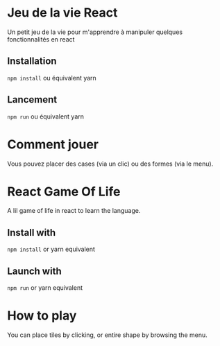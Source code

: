# Jeu de la vie React
Un petit jeu de la vie pour m'apprendre à manipuler quelques fonctionnalités en react

## Installation

```npm install``` ou équivalent yarn

## Lancement

```npm run``` ou équivalent yarn

# Comment jouer

Vous pouvez placer des cases (via un clic) ou des formes (via le menu).


# React Game Of Life

A lil game of life in react to learn the language.

## Install with

```npm install``` or yarn equivalent

## Launch with 

```npm run``` or yarn equivalent

# How to play

You can place tiles by clicking, or entire shape by browsing the menu.
